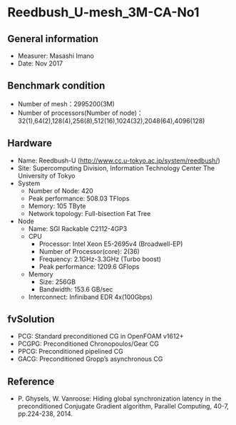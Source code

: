 # Reedbush_U-mesh_3M-CA-No1

## General information

* Measurer:  Masashi Imano
* Date: Nov 2017

## Benchmark condition

* Number of mesh：2995200(3M)
* Number of processors(Number of node)：32(1),64(2),128(4),256(8),512(16),1024(32),2048(64),4096(128)

## Hardware

* Name: Reedbush-U (http://www.cc.u-tokyo.ac.jp/system/reedbush/)
* Site: Supercomputing Division, Information Technology Center The University of Tokyo
* System
  * Number of Node: 420
  * Peak performance: 508.03 TFlops
  * Memory: 105 TByte
  * Network topology: Full-bisection Fat Tree
* Node
  * Name: SGI Rackable C2112-4GP3
  * CPU
    * Processor: Intel Xeon E5-2695v4 (Broadwell-EP)
    * Number of Processor(core): 2(36)
    * Frequency: 2.1GHz-3.3GHz (Turbo boost)
    * Peak performance: 1209.6 GFlops
  * Memory
    * Size: 256GB
    * Bandwidth: 153.6 GB/sec
  * Interconnect: Infiniband EDR 4x(100Gbps)

## fvSolution

* PCG: Standard preconditioned CG in OpenFOAM v1612+
* PCGPG: Preconditioned Chronopoulos/Gear CG
* PPCG: Preconditioned pipelined CG
* GACG: Preconditioned Gropp’s asynchronous CG

## Reference

* P. Ghysels, W. Vanroose: Hiding global synchronization latency in the preconditioned Conjugate Gradient algorithm, Parallel Computing, 40-7, pp.224-238, 2014.
